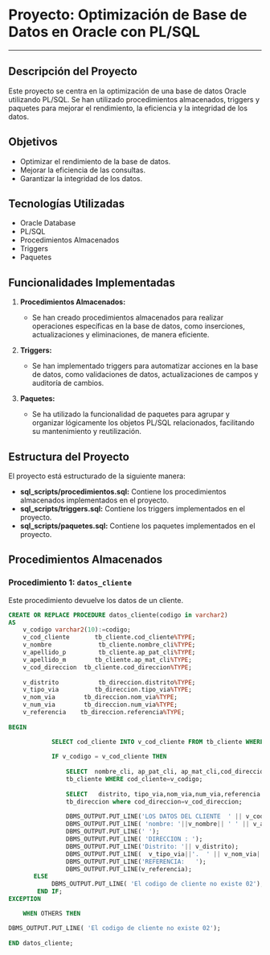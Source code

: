 # Proyecto: Optimización de Base de Datos en Oracle con PL/SQL

---

## Descripción del Proyecto

Este proyecto se centra en la optimización de una base de datos Oracle utilizando PL/SQL. Se han utilizado procedimientos almacenados, triggers y paquetes para mejorar el rendimiento, la eficiencia y la integridad de los datos.

## Objetivos

- Optimizar el rendimiento de la base de datos.
- Mejorar la eficiencia de las consultas.
- Garantizar la integridad de los datos.

## Tecnologías Utilizadas

- Oracle Database
- PL/SQL
- Procedimientos Almacenados
- Triggers
- Paquetes

## Funcionalidades Implementadas

1. **Procedimientos Almacenados:**
   - Se han creado procedimientos almacenados para realizar operaciones específicas en la base de datos, como inserciones, actualizaciones y eliminaciones, de manera eficiente.

2. **Triggers:**
   - Se han implementado triggers para automatizar acciones en la base de datos, como validaciones de datos, actualizaciones de campos y auditoría de cambios.

3. **Paquetes:**
   - Se ha utilizado la funcionalidad de paquetes para agrupar y organizar lógicamente los objetos PL/SQL relacionados, facilitando su mantenimiento y reutilización.

## Estructura del Proyecto

El proyecto está estructurado de la siguiente manera:


- **sql_scripts/procedimientos.sql:** Contiene los procedimientos almacenados implementados en el proyecto.
- **sql_scripts/triggers.sql:** Contiene los triggers implementados en el proyecto.
- **sql_scripts/paquetes.sql:** Contiene los paquetes implementados en el proyecto.

## Procedimientos Almacenados

### Procedimiento 1: `datos_cliente`

Este procedimiento devuelve los datos de un cliente.

```sql
CREATE OR REPLACE PROCEDURE datos_cliente(codigo in varchar2)
AS
    v_codigo varchar2(10):=codigo;
    v_cod_cliente       tb_cliente.cod_cliente%TYPE;
    v_nombre             tb_cliente.nombre_cli%TYPE;
    v_apellido_p         tb_cliente.ap_pat_cli%TYPE;
    v_apellido_m        tb_cliente.ap_mat_cli%TYPE;
    v_cod_direccion  tb_cliente.cod_direccion%TYPE;
    
    v_distrito           tb_direccion.distrito%TYPE;
    v_tipo_via          tb_direccion.tipo_via%TYPE;
    v_nom_via        tb_direccion.nom_via%TYPE;
    v_num_via        tb_direccion.num_via%TYPE;
    v_referencia    tb_direccion.referencia%TYPE;
    
BEGIN

            SELECT cod_cliente INTO v_cod_cliente FROM tb_cliente WHERE cod_cliente=v_codigo; 
            
            IF v_codigo = v_cod_cliente THEN
            
                SELECT  nombre_cli, ap_pat_cli, ap_mat_cli,cod_direccion INTO v_nombre, v_apellido_p,v_apellido_m,v_cod_direccion FROM
                tb_cliente WHERE cod_cliente=v_codigo;
            
                SELECT   distrito, tipo_via,nom_via,num_via,referencia INTO v_distrito, v_tipo_via,v_nom_via,v_num_via,v_referencia FROM
                tb_direccion where cod_direccion=v_cod_direccion;
            
                DBMS_OUTPUT.PUT_LINE('LOS DATOS DEL CLIENTE  ' || v_cod_cliente || ' SON: ');
                DBMS_OUTPUT.PUT_LINE( 'nombre: '||v_nombre|| ' ' || v_apellido_p|| ' ' ||v_apellido_m  );
                DBMS_OUTPUT.PUT_LINE(' ');
                DBMS_OUTPUT.PUT_LINE( 'DIRECCION : ');
                DBMS_OUTPUT.PUT_LINE('Distrito: '|| v_distrito);
                DBMS_OUTPUT.PUT_LINE(  v_tipo_via||'.  ' || v_nom_via|| ' N° '||v_num_via);
                DBMS_OUTPUT.PUT_LINE('REFERENCIA:   ');
                DBMS_OUTPUT.PUT_LINE(v_referencia);
       ELSE
            DBMS_OUTPUT.PUT_LINE( 'El codigo de cliente no existe 02');
        END IF;
EXCEPTION

    WHEN OTHERS THEN

DBMS_OUTPUT.PUT_LINE( 'El codigo de cliente no existe 02');
           
END datos_cliente;
